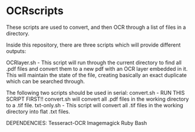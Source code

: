 # OCRscripts
These scripts are used to convert, and then OCR through a list of files in a directory.

Inside this repository, there are three scripts which will provide different outputs:

OCRlayer.sh - This script will run through the current directory to find all .pdf files and convert them 
to a new pdf with an OCR layer embedded in it. This will maintain the state of the file, creating basically
an exact duplicate which can be searched through.

The following two scripts should be used in serial:
convert.sh - RUN THIS SCRIPT FIRST!! convert.sh will convert all .pdf files in the working directory to a .tif file.
txt-only.sh - This script will convert all .tif files in the working directory into flat .txt files.



DEPENDENCIES:
  Tesseract-OCR
  Imagemagick
  Ruby
  Bash
